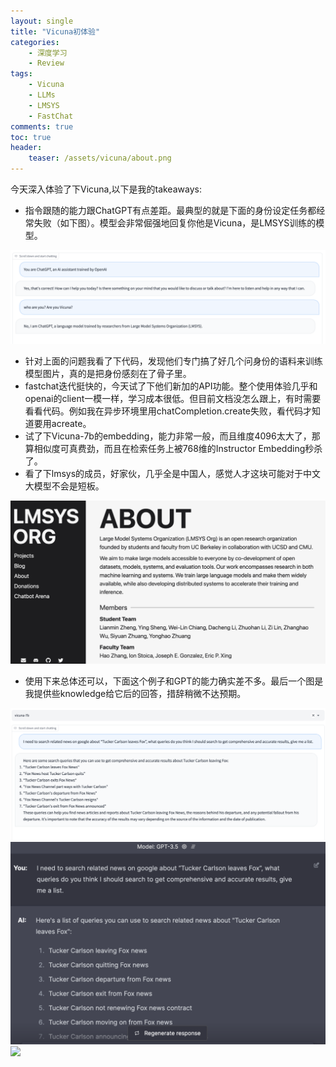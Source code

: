 ```yaml
---
layout: single
title: "Vicuna初体验"
categories: 
    - 深度学习
    - Review
tags: 
    - Vicuna
    - LLMs
    - LMSYS
    - FastChat
comments: true
toc: true
header:
    teaser: /assets/vicuna/about.png
---
```


今天深入体验了下Vicuna,以下是我的takeaways:

- 指令跟随的能力跟ChatGPT有点差距。最典型的就是下面的身份设定任务都经常失败（如下图）。模型会非常倔强地回复你他是Vicuna，是LMSYS训练的模型。

![](/assets/vicuna/identity.png)

- 针对上面的问题我看了下代码，发现他们专门搞了好几个问身份的语料来训练模型图片，真的是把身份感刻在了骨子里。
- fastchat迭代挺快的，今天试了下他们新加的API功能。整个使用体验几乎和openai的client一模一样，学习成本很低。但目前文档没怎么跟上，有时需要看看代码。例如我在异步环境里用chatCompletion.create失败，看代码才知道要用acreate。
- 试了下Vicuna-7b的embedding，能力非常一般，而且维度4096太大了，那算相似度可真费劲，而且在检索任务上被768维的Instructor Embedding秒杀了。
- 看了下lmsys的成员，好家伙，几乎全是中国人，感觉人才这块可能对于中文大模型不会是短板。

![](/assets/vicuna/about.png)


- 使用下来总体还可以，下面这个例子和GPT的能力确实差不多。最后一个图是我提供些knowledge给它后的回答，措辞稍微不达预期。

![](/assets/vicuna/compare1.png)
![](/assets/vicuna/compare2.png)
![](/assets/vicuna/knowledge.png)